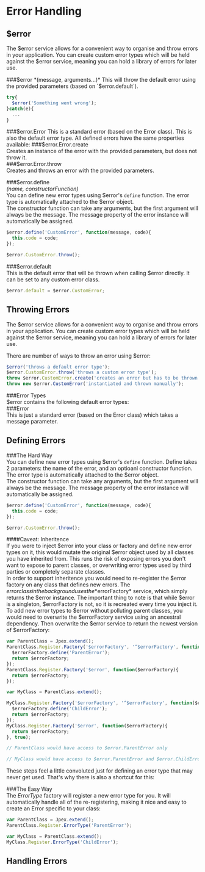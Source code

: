 Error Handling
==============

$error
------
The $error service allows for a convenient way to organise and throw errors in your application. You can create custom error types which will be held against the $error service, meaning you can hold a library of errors for later use.


###$error 
*(message, arguments...)*  
This will throw the default error using the provided parameters (based on `$error.default`).
```javascript
try{
  $error('Something went wrong');
}catch(e){
  ...
}
```

###$error.Error  
This is a standard error (based on the Error class). This is also the default error type. All defined errors have the same properties available:  
###$error.Error.create  
Creates an instance of the error with the provided parameters, but does not throw it.  
###$error.Error.throw  
Creates and throws an error with the provided parameters.


###$error.define  
*(name, constructorFunction)*  
You can define new error types using $error's `define` function. The error type is automatically attached to the $error object.  
The constructor function can take any arguments, but the first argument will always be the message. The message property of the error instance will automatically be assigned.
```javascript
$error.define('CustomError', function(message, code){
  this.code = code;
});

$error.CustomError.throw();
```

###$error.default  
This is the default error that will be thrown when calling $error directly. It can be set to any custom error class.
```javascript
$error.default = $error.CustomError;
```



Throwing Errors
---------------
The $error service allows for a convenient way to organise and throw errors in your application. You can create custom error types which will be held against the $error service, meaning you can hold a library of errors for later use.

There are number of ways to throw an error using $error:
```javascript
$error('throws a default error type');
$error.CustomError.throw('throws a custom error type');
throw $error.CustomError.create('creates an error but has to be thrown manually');
throw new $error.CustomError('instantiated and thrown manually');
```

###Error Types  
$error contains the following default error types:  
###Error  
This is just a standard error (based on the Error class) which takes a message parameter.  


Defining Errors
---------------
###The Hard Way  
You can define new error types using $error's `define` function. Define takes 2 parameters: the name of the error, and an optioanl constructor function. The error type is automatically attached to the $error object.  
The constructor function can take any arguments, but the first argument will always be the message. The message property of the error instance will automatically be assigned.
```javascript
$error.define('CustomError', function(message, code){
  this.code = code;
});

$error.CustomError.throw();
```

####Caveat: Inheritence  
If you were to inject $error into your class or factory and define new error types on it, this would mutate the original $error object used by all classes you have inherited from. This runs the risk of exposing errors you don't want to expose to parent classes, or overwriting error types used by third parties or completely separate classes.  
In order to support inheritence you would need to re-register the $error factory on any class that defines new errors. The $error class in the background uses the *$errorFactory* service, which simply returns the $error instance. The important thing to note is that while $error is a singleton, $errorFactory is not, so it is recreated every time you inject it.  
To add new error types to $error without polluting parent classes, you would need to overwrite the $errorFactory service using an ancestral dependency. Then overwrite the $error service to return the newest version of $errorFactory:
```javascript
var ParentClass = Jpex.extend();
ParentClass.Register.Factory('$errorFactory', '^$errorFactory', function($errorFactory){
  $errorFactory.define('ParentError');
  return $errorFactory;
});
ParentClass.Register.Factory('$error', function($errorFactory){
  return $errorFactory;
});

var MyClass = ParentClass.extend();

MyClass.Register.Factory('$errorFactory', '^$errorFactory', function($errorFactory){
  $errorFactory.define('ChildError');
  return $errorFactory;
});
MyClass.Register.Factory('$error', function($errorFactory){
  return $errorFactory;
}, true);

// ParentClass would have access to $error.ParentError only

// MyClass would have access to $error.ParentError and $error.ChildError.
```

These steps feel a little convoluted just for defining an error type that may never get used. That's why there is also a shortcut for this:

###The Easy Way  
The *ErrorType* factory will register a new error type for you. It will automatically handle all of the re-registering, making it nice and easy to create an Error specific to your class:
```javascript
var ParentClass = Jpex.extend();
ParentClass.Register.ErrorType('ParentError');

var MyClass = ParentClass.extend();
MyClass.Register.ErrorType('ChildError');
```

Handling Errors
---------------
